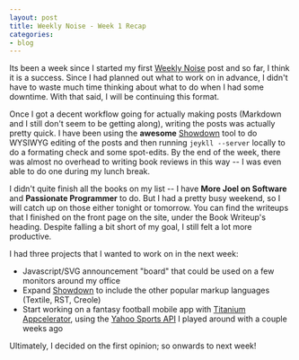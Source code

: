```yaml
---
layout: post
title: Weekly Noise - Week 1 Recap
categories:
- blog
---
```


Its been a week since I started my first [Weekly Noise](http://swanson.github.com/blog/2010/10/24/weekly-noise.html)
post and so far, I think it is a success.  Since I had planned out what to work
on in advance, I didn't have to waste much time thinking about what to do when 
I had some downtime.  With that said, I will be continuing this format.

Once I got a decent workflow going for actually making posts (Markdown and I still don't
seem to be getting along), writing the posts was actually pretty quick.  I have been 
using the **awesome** [Showdown](http://attacklab.net/showdown/) tool to do 
WYSIWYG editing of the posts and then running `jeykll --server`
locally to do a formating check and some spot-edits.  By the end of the week,
there was almost no overhead to writing book reviews in this way -- I was 
even able to do one during my lunch break.

I didn't quite finish all the books on my list -- I have **More Joel on Software**
and **Passionate Programmer** to do.  But I had a pretty busy weekend, so I will
catch up on those either tonight or tomorrow.  You can find the writeups that I 
finished on the front page on the site, under the Book Writeup's heading.  Despite falling
a bit short of my goal, I still felt a lot more productive.

I had three projects that I wanted to work on in the next week:

 - Javascript/SVG announcement "board" that could be used on a few monitors around
 my office
 - Expand [Showdown](http://attacklab.net/showdown/) to include the other popular
 markup languages (Textile, RST, Creole)
 - Start working on a fantasy football mobile app with 
 [Titanium Appcelerator](http://www.appcelerator.com/), using the 
 [Yahoo Sports API](http://developer.yahoo.com/fantasysports/) I played around with a couple weeks ago

Ultimately, I decided on the first opinion; so onwards to next week!
